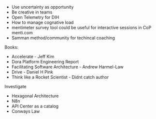 ﻿- Use uncertainty as opportunity
- Be creative in teams
- Open Telemetry for DIH
- How to manage cognative load
- mentimeter survey tool could be useful for interactive sessions in CoP menti.com
- Samman method/community for techincal coaching

Books:
- Accelerate - Jeff Kim
- Dora Platform Engineering Report
- Facilitating Software Architecture - Andrew Harmel-Law
- Drive - Daniel H Pink
- Think like a Rocket Scientist - Didnt catch author


Investigate
- Hexagonal Architecture
- N8n
- API Center as a catalog
- Conways Law
